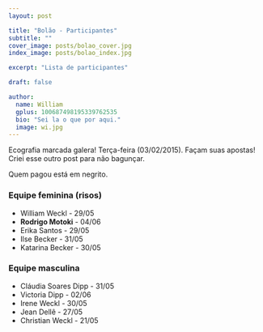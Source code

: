 ```yaml
---
layout: post

title: "Bolão - Participantes"
subtitle: ""
cover_image: posts/bolao_cover.jpg
index_image: posts/bolao_index.jpg

excerpt: "Lista de participantes"

draft: false

author:
  name: William
  gplus: 100687498195339762535 
  bio: "Sei la o que por aqui."
  image: wi.jpg
---
```


Ecografia marcada galera! Terça-feira (03/02/2015). Façam suas apostas! Criei esse outro post para não bagunçar. 

Quem pagou está em negrito.

### Equipe feminina (risos)

* William Weckl - 29/05
* **Rodrigo Motoki** - 04/06
* Erika Santos - 29/05
* Ilse Becker - 31/05
* Katarina Becker - 30/05

### Equipe masculina 

* Cláudia Soares Dipp - 31/05
* Victoria Dipp - 02/06
* Irene Weckl - 30/05
* Jean Dellê - 27/05
* Christian Weckl - 21/05
